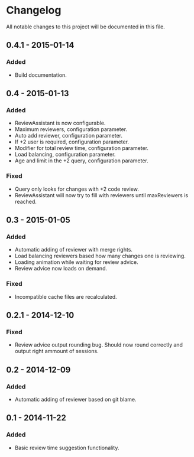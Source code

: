 # Changelog
All notable changes to this project will be documented in this file.

## 0.4.1 - 2015-01-14
### Added
- Build documentation.

## 0.4 - 2015-01-13
### Added
- ReviewAssistant is now configurable.
- Maximum reviewers, configuration parameter.
- Auto add reviewer, configuration parameter.
- If +2 user is required, configuration parameter.
- Modifier for total review time, configuration parameter.
- Load balancing, configuration parameter.
- Age and limit in the +2 query, configuration parameter.

### Fixed
- Query only looks for changes with +2 code review.
- ReviewAssistant will now try to fill with reviewers until maxReviewers is reached.

## 0.3 - 2015-01-05
### Added
- Automatic adding of reviewer with merge rights.
- Load balancing reviewers based how many changes one is reviewing.
- Loading animation while waiting for review advice.
- Review advice now loads on demand.

### Fixed
- Incompatible cache files are recalculated.

## 0.2.1 - 2014-12-10
### Fixed
- Review advice output rounding bug. Should now round correctly and output right ammount of sessions.

## 0.2 - 2014-12-09
### Added
- Automatic adding of reviewer based on git blame.

## 0.1 - 2014-11-22
### Added
- Basic review time suggestion functionality.

